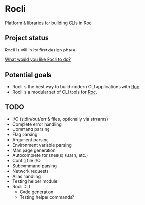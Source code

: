 # Rocli

Platform &amp; libraries for building CLIs in [Roc](https://github.com/rtfeldman/roc)

## Project status

Rocli is still in its first design phase.

[What would you like Rocli to do?](https://github.com/JanCVanB/Rocli/issues/new?assignee=JanCVanB&labels=enhancement)

## Potential goals

- Rocli is the best way to build modern CLI applications with [Roc](https://github.com/rtfeldman/roc).
- Rocli is a modular set of CLI tools for [Roc](https://github.com/rtfeldman/roc).

## TODO

- I/O (stdin/out/err & files, optionally via streams)
- Complete error handling
- Command parsing
- Flag parsing
- Argument parsing
- Environment variable parsing
- Man page generation
- Autocomplete for shell(s) (Bash, etc.)
- Config file I/O
- Subcommand parsing
- Network requests
- Alias handling
- Testing helper module
- Rocli CLI
	- Code generation
	- Testing helper commands?
